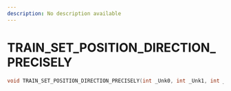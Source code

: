 ```yaml
---
description: No description available 
---
```


# TRAIN_SET_POSITION_DIRECTION_PRECISELY

```cpp
void TRAIN_SET_POSITION_DIRECTION_PRECISELY(int _Unk0, int _Unk1, int _Unk2, int _Unk3);
```